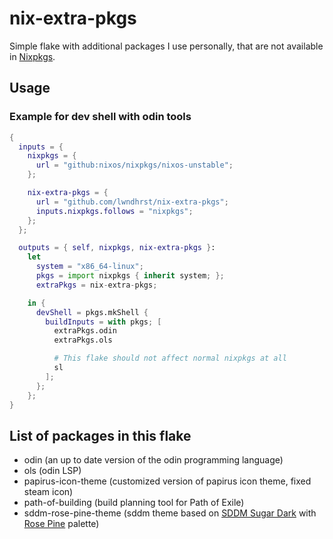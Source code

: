 # nix-extra-pkgs

Simple flake with additional packages I use personally, that are not available
in [Nixpkgs](https://github.com/NixOS/nixpkgs).



## Usage

### Example for dev shell with odin tools
```nix 
{
  inputs = {
    nixpkgs = {
      url = "github:nixos/nixpkgs/nixos-unstable";
    };

    nix-extra-pkgs = {
      url = "github.com/lwndhrst/nix-extra-pkgs";
      inputs.nixpkgs.follows = "nixpkgs";
    };
  };

  outputs = { self, nixpkgs, nix-extra-pkgs }:
    let 
      system = "x86_64-linux";
      pkgs = import nixpkgs { inherit system; };
      extraPkgs = nix-extra-pkgs;

    in {
      devShell = pkgs.mkShell {
        buildInputs = with pkgs; [
          extraPkgs.odin
          extraPkgs.ols

          # This flake should not affect normal nixpkgs at all
          sl
        ];
      };
    };
}
```



## List of packages in this flake

- odin (an up to date version of the odin programming language)
- ols (odin LSP)
- papirus-icon-theme (customized version of papirus icon theme, fixed steam
  icon)
- path-of-building (build planning tool for Path of Exile)
- sddm-rose-pine-theme (sddm theme based on [SDDM Sugar Dark](https://github.com/MarianArlt/sddm-sugar-dark) with [Rose Pine](https://rosepinetheme.com/) palette)
